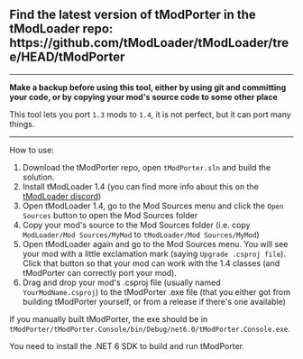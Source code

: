 <h2>Find the latest version of tModPorter in the tModLoader repo: https://github.com/tModLoader/tModLoader/tree/HEAD/tModPorter</h2>

---
**Make a backup before using this tool, either by using git and committing your code, or by copying your mod's source
code to some other place**

This tool lets you port `1.3` mods to `1.4`, it is not perfect, but it can port many things.

---

How to use:
1) Download the tModPorter repo, open `tModPorter.sln` and build the solution.
2) Install tModLoader 1.4 (you can find more info about this on the [tModLoader discord](https://tmodloader.net/discord))
3) Open tModLoader 1.4, go to the Mod Sources menu and click the `Open Sources` button to open the Mod Sources folder
4) Copy your mod's source to the Mod Sources folder (i.e. copy `ModLoader/Mod Sources/MyMod`
   to `tModLoader/Mod Sources/MyMod`)
5) Open tModLoader again and go to the Mod Sources menu. You will see your mod with a little exclamation mark
   (saying `Upgrade .csproj file`). Click that button so that your mod can work with the 1.4 classes (and tModPorter can
   correctly port your mod).
6) Drag and drop your mod's .csproj file (usually named `YourModName.csproj`) to the tModPorter .exe file (that you
   either got from building tModPorter yourself, or from a release if there's one available)

If you manually built tModPorter, the exe should be in `tModPorter/tModPorter.Console/bin/Debug/net6.0/tModPorter.Console.exe`.

You need to install the .NET 6 SDK to build and run tModPorter.
